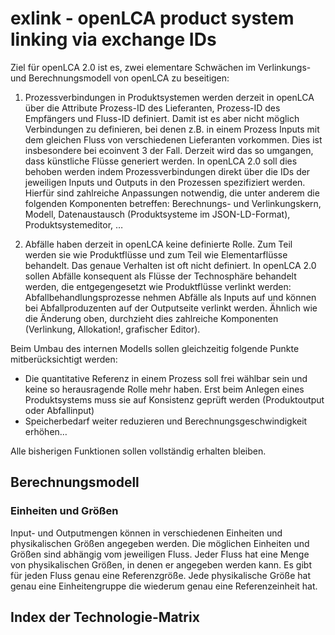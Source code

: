 # exlink - openLCA product system linking via exchange IDs

Ziel für openLCA 2.0 ist es, zwei elementare Schwächen im Verlinkungs- und 
Berechnungsmodell von openLCA zu beseitigen:

1. Prozessverbindungen in Produktsystemen werden derzeit in openLCA über die 
   Attribute Prozess-ID des Lieferanten, Prozess-ID des Empfängers und Fluss-ID 
   definiert. Damit ist es aber nicht möglich Verbindungen zu definieren, bei 
   denen z.B. in einem Prozess Inputs mit dem gleichen Fluss von verschiedenen 
   Lieferanten vorkommen. Dies ist insbesondere bei ecoinvent 3 der Fall. 
   Derzeit wird das so umgangen, dass künstliche Flüsse generiert werden. In 
   openLCA 2.0 soll dies behoben werden indem Prozessverbindungen direkt über 
   die IDs der jeweiligen Inputs und Outputs in den Prozessen spezifiziert 
   werden. Hierfür sind zahlreiche Anpassungen notwendig, die unter anderem die 
   folgenden Komponenten betreffen: Berechnungs- und Verlinkungskern, Modell, 
   Datenaustausch (Produktsysteme im JSON-LD-Format), Produktsystemeditor, …
   
2. Abfälle haben derzeit in openLCA keine definierte Rolle. Zum Teil werden sie 
   wie Produktflüsse und zum Teil wie Elementarflüsse behandelt. Das genaue 
   Verhalten ist oft nicht definiert. In openLCA 2.0 sollen Abfälle konsequent 
   als Flüsse der Technosphäre behandelt werden, die entgegengesetzt wie 
   Produktflüsse verlinkt werden: Abfallbehandlungsprozesse nehmen Abfälle als 
   Inputs auf und können bei Abfallproduzenten auf der Outputseite verlinkt 
   werden. Ähnlich wie die Änderung oben, durchzieht dies zahlreiche Komponenten 
   (Verlinkung, Allokation!, grafischer Editor).
   
Beim Umbau des internen Modells sollen gleichzeitig folgende Punkte 
mitberücksichtigt werden:

* Die quantitative Referenz in einem Prozess soll frei wählbar sein und keine so 
  herausragende Rolle mehr haben. Erst beim Anlegen eines Produktsystems muss 
  sie auf Konsistenz geprüft werden (Produktoutput oder Abfallinput)
* Speicherbedarf weiter reduzieren und Berechnungsgeschwindigkeit erhöhen…   

Alle bisherigen Funktionen sollen vollständig erhalten bleiben.

## Berechnungsmodell
### Einheiten und Größen
Input- und Outputmengen können in verschiedenen Einheiten und physikalischen 
Größen angegeben werden. Die möglichen Einheiten und Größen sind abhängig vom 
jeweiligen Fluss. Jeder Fluss hat eine Menge von physikalischen Größen, in denen 
er angegeben werden kann. Es gibt für jeden Fluss genau eine Referenzgröße. Jede 
physikalische Größe hat genau eine Einheitengruppe die wiederum genau eine 
Referenzeinheit hat. 

## Index der Technologie-Matrix